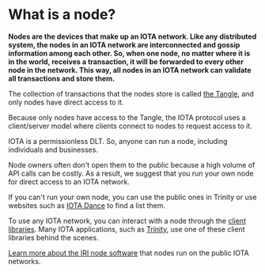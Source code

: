 # What is a node?

**Nodes are the devices that make up an IOTA network. Like any distributed system, the nodes in an IOTA network are interconnected and gossip information among each other. So, when one node, no matter where it is in the world, receives a transaction, it will be forwarded to every other node in the network. This way, all nodes in an IOTA network can validate all transactions and store them.**

The collection of transactions that the nodes store is called [the Tangle](../introduction/the-tangle.md), and only nodes have direct access to it.

Because only nodes have access to the Tangle, the IOTA protocol uses a client/server model where clients connect to nodes to request access to it.

IOTA is a permissionless DLT. So, anyone can run a node, including individuals and businesses.

Node owners often don't open them to the public because a high volume of API calls can be costly. As a result, we suggest that you run your own node for direct access to an IOTA network.

If you can't run your own node, you can use the public ones in Trinity or use websites such as [IOTA Dance](https://iota.dance) to find a list them.

To use any IOTA network, you can interact with a node through the [client libraries](root://client-libraries/0.1/introduction/overview.md). Many IOTA applications, such as [Trinity](root://wallets/0.1/trinity/introduction/overview.md), use one of these client libraries behind the scenes.

[Learn more about the IRI node software](root://node-software/0.1/iri/introduction/overview.md) that nodes run on the public IOTA networks.
